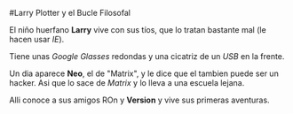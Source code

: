 #Larry Plotter y el Bucle Filosofal

El niño huerfano **Larry** vive con sus tíos, que lo tratan bastante mal
(le hacen usar *IE*).

Tiene unas *Google Glasses* redondas y una cicatriz de un *USB* en la frente.

Un dia aparece **Neo**, el de "Matrix", y le dice que el tambien puede ser un hacker.
Asi que lo sace de *Matrix* y lo lleva a una escuela lejana.

Alli conoce a sus amigos ROn y **Version** y vive sus primeras aventuras.
